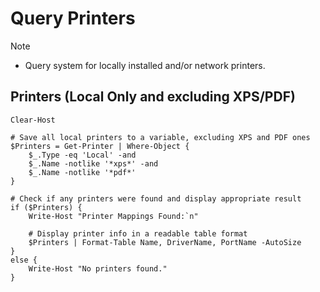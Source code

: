 # Query Printers

> [!NOTE]
> - Query system for locally installed and/or network printers.

## Printers (Local Only and excluding XPS/PDF)
```
Clear-Host

# Save all local printers to a variable, excluding XPS and PDF ones
$Printers = Get-Printer | Where-Object {
    $_.Type -eq 'Local' -and
    $_.Name -notlike '*xps*' -and
    $_.Name -notlike '*pdf*'
}

# Check if any printers were found and display appropriate result
if ($Printers) {
    Write-Host "Printer Mappings Found:`n"

    # Display printer info in a readable table format
    $Printers | Format-Table Name, DriverName, PortName -AutoSize
}
else {
    Write-Host "No printers found."
}
```
